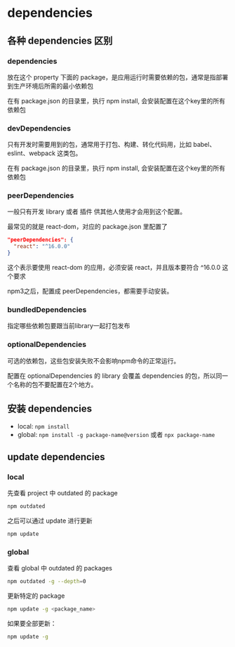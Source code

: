 dependencies
=============================

## 各种 dependencies 区别

### dependencies

  放在这个 property 下面的 package，是应用运行时需要依赖的包，通常是指部署到生产环境后所需的最小依赖包

  在有 package.json 的目录里，执行 npm install, 会安装配置在这个key里的所有依赖包

### devDependencies

  只有开发时需要用到的包，通常用于打包、构建、转化代码用，比如 babel、eslint、webpack 这类包。

  在有 package.json 的目录里，执行 npm install, 会安装配置在这个key里的所有依赖包

### peerDependencies

  一般只有开发 library 或者 插件 供其他人使用才会用到这个配置。

  最常见的就是 react-dom，对应的 package.json 里配置了

```json
"peerDependencies": {
  "react": "^16.0.0"
}
```

这个表示要使用 react-dom 的应用，必须安装 react，并且版本要符合 ^16.0.0 这个要求

npm3之后，配置成 peerDependencies，都需要手动安装。

### bundledDependencies

  指定哪些依赖包要跟当前library一起打包发布

### optionalDependencies

  可选的依赖包，这些包安装失败不会影响npm命令的正常运行。

  配置在 optionalDependencies 的 library 会覆盖 dependencies 的包，所以同一个名称的包不要配置在2个地方。

## 安装 dependencies

+ local: `npm install`
+ global: `npm install -g package-name@version` 或者 `npx package-name`

## update dependencies

### local

先查看 project 中 outdated 的 package

```sh
npm outdated
```

之后可以通过 update 进行更新

```sh
npm update
```

### global

查看 global 中 outdated 的 packages

```sh
npm outdated -g --depth=0
```

更新特定的 package

```sh
npm update -g <package_name>
```

如果要全部更新：

```sh
npm update -g
```
